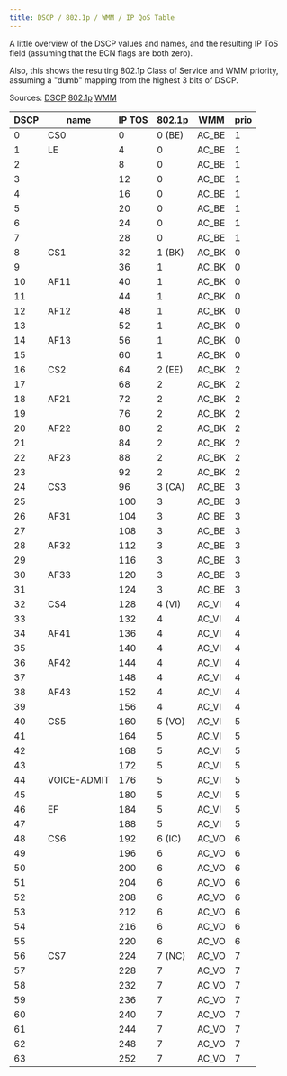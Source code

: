 ```yaml
---
title: DSCP / 802.1p / WMM / IP QoS Table
---
```


A little overview of the DSCP values and names,
and the resulting IP ToS field (assuming that
the ECN flags are both zero).

Also, this shows the resulting 802.1p Class of Service
and WMM priority, assuming a "dumb" mapping from
the highest 3 bits of DSCP.

Sources: [DSCP][dscp] [802.1p][1p] [WMM][wmm]


| DSCP | name | IP TOS | 802.1p | WMM    | prio |
| ---- | ---- | ------ | ------ | ------ | ---- |
| 0    | CS0  | 0      | 0 (BE) | AC_BE  | 1    |
| 1    | LE   | 4      | 0      | AC_BE  | 1    |
| 2    |      | 8      | 0      | AC_BE  | 1    |
| 3    |      | 12     | 0      | AC_BE  | 1    |
| 4    |      | 16     | 0      | AC_BE  | 1    |
| 5    |      | 20     | 0      | AC_BE  | 1    |
| 6    |      | 24     | 0      | AC_BE  | 1    |
| 7    |      | 28     | 0      | AC_BE  | 1    |
| 8    | CS1  | 32     | 1 (BK) | AC_BK  | 0    |
| 9    |      | 36     | 1      | AC_BK  | 0    |
| 10   | AF11 | 40     | 1      | AC_BK  | 0    |
| 11   |      | 44     | 1      | AC_BK  | 0    |
| 12   | AF12 | 48     | 1      | AC_BK  | 0    |
| 13   |      | 52     | 1      | AC_BK  | 0    |
| 14   | AF13 | 56     | 1      | AC_BK  | 0    |
| 15   |      | 60     | 1      | AC_BK  | 0    |
| 16   | CS2  | 64     | 2 (EE) | AC_BK  | 2    |
| 17   |      | 68     | 2      | AC_BK  | 2    |
| 18   | AF21 | 72     | 2      | AC_BK  | 2    |
| 19   |      | 76     | 2      | AC_BK  | 2    |
| 20   | AF22 | 80     | 2      | AC_BK  | 2    |
| 21   |      | 84     | 2      | AC_BK  | 2    |
| 22   | AF23 | 88     | 2      | AC_BK  | 2    |
| 23   |      | 92     | 2      | AC_BK  | 2    |
| 24   | CS3  | 96     | 3 (CA) | AC_BE  | 3    |
| 25   |      | 100    | 3      | AC_BE  | 3    |
| 26   | AF31 | 104    | 3      | AC_BE  | 3    |
| 27   |      | 108    | 3      | AC_BE  | 3    |
| 28   | AF32 | 112    | 3      | AC_BE  | 3    |
| 29   |      | 116    | 3      | AC_BE  | 3    |
| 30   | AF33 | 120    | 3      | AC_BE  | 3    |
| 31   |      | 124    | 3      | AC_BE  | 3    |
| 32   | CS4  | 128    | 4 (VI) | AC_VI  | 4    |
| 33   |      | 132    | 4      | AC_VI  | 4    |
| 34   | AF41 | 136    | 4      | AC_VI  | 4    |
| 35   |      | 140    | 4      | AC_VI  | 4    |
| 36   | AF42 | 144    | 4      | AC_VI  | 4    |
| 37   |      | 148    | 4      | AC_VI  | 4    |
| 38   | AF43 | 152    | 4      | AC_VI  | 4    |
| 39   |      | 156    | 4      | AC_VI  | 4    |
| 40   | CS5  | 160    | 5 (VO) | AC_VI  | 5    |
| 41   |      | 164    | 5      | AC_VI  | 5    |
| 42   |      | 168    | 5      | AC_VI  | 5    |
| 43   |      | 172    | 5      | AC_VI  | 5    |
| 44|VOICE-ADMIT|176   | 5      | AC_VI  | 5    |
| 45   |      | 180    | 5      | AC_VI  | 5    |
| 46   | EF   | 184    | 5      | AC_VI  | 5    |
| 47   |      | 188    | 5      | AC_VI  | 5    |
| 48   | CS6  | 192    | 6 (IC) | AC_VO  | 6    |
| 49   |      | 196    | 6      | AC_VO  | 6    |
| 50   |      | 200    | 6      | AC_VO  | 6    |
| 51   |      | 204    | 6      | AC_VO  | 6    |
| 52   |      | 208    | 6      | AC_VO  | 6    |
| 53   |      | 212    | 6      | AC_VO  | 6    |
| 54   |      | 216    | 6      | AC_VO  | 6    |
| 55   |      | 220    | 6      | AC_VO  | 6    |
| 56   | CS7  | 224    | 7 (NC) | AC_VO  | 7    |
| 57   |      | 228    | 7      | AC_VO  | 7    |
| 58   |      | 232    | 7      | AC_VO  | 7    |
| 59   |      | 236    | 7      | AC_VO  | 7    |
| 60   |      | 240    | 7      | AC_VO  | 7    |
| 61   |      | 244    | 7      | AC_VO  | 7    |
| 62   |      | 248    | 7      | AC_VO  | 7    |
| 63   |      | 252    | 7      | AC_VO  | 7    |

[dscp]: https://www.iana.org/assignments/dscp-registry/dscp-registry.xhtml
[1p]: https://en.wikipedia.org/wiki/IEEE_P802.1p
[wmm]: https://en.wikipedia.org/wiki/IEEE_802.11e-2005#Enhanced_distributed_channel_access_(EDCA)
